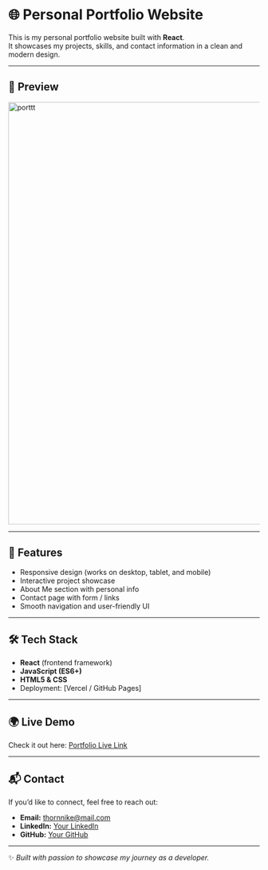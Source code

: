 # 🌐 Personal Portfolio Website

This is my personal portfolio website built with **React**.  
It showcases my projects, skills, and contact information in a clean and modern design.

---
## 📸 Preview
<img width="1887" height="845" alt="porttt" src="https://github.com/user-attachments/assets/5db551bf-636e-4083-a0c5-2d18c836d80c" />


---

## 🚀 Features
- Responsive design (works on desktop, tablet, and mobile)
- Interactive project showcase
- About Me section with personal info
- Contact page with form / links
- Smooth navigation and user-friendly UI

---

## 🛠️ Tech Stack
- **React** (frontend framework)
- **JavaScript (ES6+)**
- **HTML5 & CSS**
- Deployment: [Vercel / GitHub Pages]

---

## 🌍 Live Demo
Check it out here: [Portfolio Live Link](https://portfolio-liart-pi-61.vercel.app/)

---

## 📬 Contact
If you’d like to connect, feel free to reach out:
- **Email:** thornnike@mail.com  
- **LinkedIn:** [Your LinkedIn](https://www.linkedin.com/in/tornike-niauri/)  
- **GitHub:** [Your GitHub](https://github.com/NiauriT)

---
✨ _Built with passion to showcase my journey as a developer._
